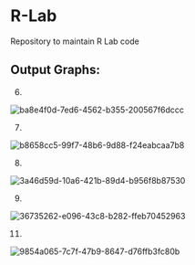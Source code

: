 # R-Lab
Repository to maintain R Lab code

## Output Graphs:
6.
![ba8e4f0d-7ed6-4562-b355-200567f6dccc](https://github.com/Rohan-San/R-Lab/assets/107957865/5b876137-66ad-43c9-9431-89ff1d6d66eb)

7.
![b8658cc5-99f7-48b6-9d88-f24eabcaa7b8](https://github.com/Rohan-San/R-Lab/assets/107957865/27b42d6f-deee-4e59-b1e3-637f77e35010)

8.
![3a46d59d-10a6-421b-89d4-b956f8b87530](https://github.com/Rohan-San/R-Lab/assets/107957865/7c3603d4-172a-48ce-a8a0-b050c7c57a77)

9.
![36735262-e096-43c8-b282-ffeb70452963](https://github.com/Rohan-San/R-Lab/assets/107957865/ac149711-d4ba-47ca-9ea0-740b6458447a)

11.
![9854a065-7c7f-47b9-8647-d76ffb3fc80b](https://github.com/Rohan-San/R-Lab/assets/107957865/22f84e90-f246-4220-8a0a-5e4221510d5d)
